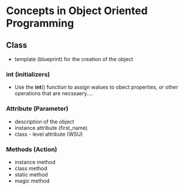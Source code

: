 # Concepts in Object Oriented Programming

## Class

- template (blueprint) for the creation of the object

### __int__ (initializers)
- Use the __int__() function to assign walues to obect properties, or other operations that are necssaery....

### Attribute (Parameter)
- description of the object
- instance attribute (first_name)
- class - level attribute (WSU)

### Methods (Action)
- instance method
- class method
- static method
- magic method